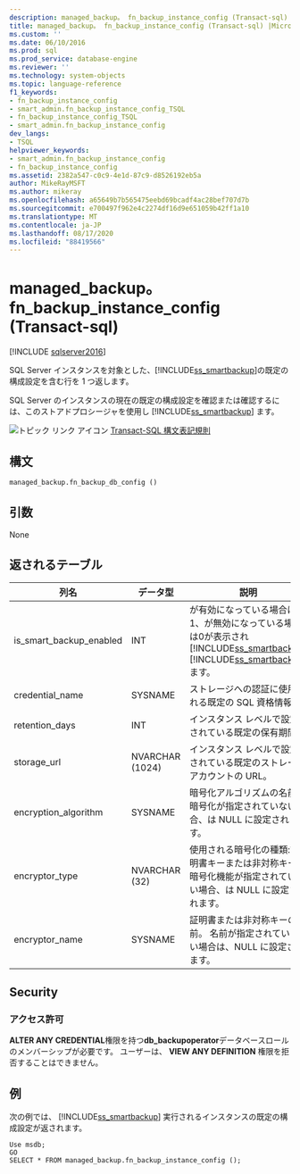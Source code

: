 ```yaml
---
description: managed_backup。 fn_backup_instance_config (Transact-sql)
title: managed_backup。 fn_backup_instance_config (Transact-sql) |Microsoft Docs
ms.custom: ''
ms.date: 06/10/2016
ms.prod: sql
ms.prod_service: database-engine
ms.reviewer: ''
ms.technology: system-objects
ms.topic: language-reference
f1_keywords:
- fn_backup_instance_config
- smart_admin.fn_backup_instance_config_TSQL
- fn_backup_instance_config_TSQL
- smart_admin.fn_backup_instance_config
dev_langs:
- TSQL
helpviewer_keywords:
- smart_admin.fn_backup_instance_config
- fn_backup_instance_config
ms.assetid: 2382a547-c0c9-4e1d-87c9-d8526192eb5a
author: MikeRayMSFT
ms.author: mikeray
ms.openlocfilehash: a65649b7b565475eebd69bcadf4ac28bef707d7b
ms.sourcegitcommit: e700497f962e4c2274df16d9e651059b42ff1a10
ms.translationtype: MT
ms.contentlocale: ja-JP
ms.lasthandoff: 08/17/2020
ms.locfileid: "88419566"
---
```

# <a name="managed_backupfn_backup_instance_config-transact-sql"></a>managed_backup。 fn_backup_instance_config (Transact-sql)
[!INCLUDE [sqlserver2016](../../includes/applies-to-version/sqlserver2016.md)]

  SQL Server インスタンスを対象とした、[!INCLUDE[ss_smartbackup](../../includes/ss-smartbackup-md.md)]の既定の構成設定を含む行を 1 つ返します。  
  
 SQL Server のインスタンスの現在の既定の構成設定を確認または確認するには、このストアドプロシージャを使用し [!INCLUDE[ss_smartbackup](../../includes/ss-smartbackup-md.md)] ます。  
  
  
 ![トピック リンク アイコン](../../database-engine/configure-windows/media/topic-link.gif "トピック リンク アイコン") [Transact-SQL 構文表記規則](../../t-sql/language-elements/transact-sql-syntax-conventions-transact-sql.md)  
  
## <a name="syntax"></a>構文  
  
```sql  
managed_backup.fn_backup_db_config ()  
```  
  
##  <a name="arguments"></a><a name="Arguments"></a> 引数  
 None  
  
## <a name="table-returned"></a>返されるテーブル  
  
|列名|データ型|説明|  
|-----------------|---------------|-----------------|  
|is_smart_backup_enabled|INT|が有効になっている場合は1、が無効になっている場合は0が表示され [!INCLUDE[ss_smartbackup](../../includes/ss-smartbackup-md.md)] [!INCLUDE[ss_smartbackup](../../includes/ss-smartbackup-md.md)] ます。|  
|credential_name|SYSNAME|ストレージへの認証に使用される既定の SQL 資格情報。|  
|retention_days|INT|インスタンス レベルで設定されている既定の保有期間。|  
|storage_url|NVARCHAR (1024)|インスタンス レベルで設定されている既定のストレージ アカウントの URL。|  
|encryption_algorithm|SYSNAME|暗号化アルゴリズムの名前。 暗号化が指定されていない場合、は NULL に設定されます。|  
|encryptor_type|NVARCHAR (32)|使用される暗号化の種類:証明書キーまたは非対称キー。 暗号化機能が指定されていない場合、は NULL に設定されます。|  
|encryptor_name|SYSNAME|証明書または非対称キーの名前。 名前が指定されていない場合は、NULL に設定されます。|  
  
## <a name="security"></a>Security  
  
### <a name="permissions"></a>アクセス許可  
 **ALTER ANY CREDENTIAL**権限を持つ**db_backupoperator**データベースロールのメンバーシップが必要です。 ユーザーは、 **VIEW ANY DEFINITION** 権限を拒否することはできません。  
  
## <a name="examples"></a>例  
 次の例では、 [!INCLUDE[ss_smartbackup](../../includes/ss-smartbackup-md.md)] 実行されるインスタンスの既定の構成設定が返されます。  
  
```  
Use msdb;  
GO  
SELECT * FROM managed_backup.fn_backup_instance_config ();  
  
```  
  
  
